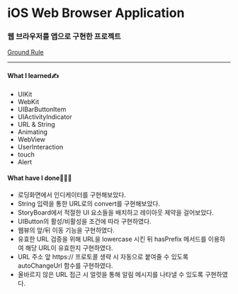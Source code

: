 # iOS Web Browser Application
### 웹 브라우저를 앱으로 구현한 프로젝트
[Ground Rule](https://github.com/GREENOVER/ios-web-browser/blob/main/GroundRule.md)
***
#### What I learned✍️
- UIKit
- WebKit
- UIBarButtonItem
- UIActivityIndicator
- URL & String
- Animating
- WebView
- UserInteraction
- touch
- Alert

#### What have I done🧑🏻‍💻
- 로딩화면에서 인디케이터를 구현해보았다.
- String 입력을 통한 URL로의 convert를 구현해보았다.
- StoryBoard에서 적절한 UI 요소들을 배치하고 레이아웃 제약을 걸어보았다.
- UIButton의 활성/비활성을 조건에 따라 구현하였다.
- 웹뷰의 앞/뒤 이동 기능을 구현하였다.
- 유효한 URL 검증을 위해 URL을 lowercase 시킨 뒤 hasPrefix 메서드를 이용하여 해당 URL이 유효한지 구현하였다.
- URL 주소 앞 https:// 프로토콜 생략 시 자동으로 붙여줄 수 있도록 autoChangeUrl 함수를 구현하였다.
- 올바르지 않은 URL 접근 시 얼럿을 통해 알림 메시지를 나타낼 수 있도록 구현하였다.

